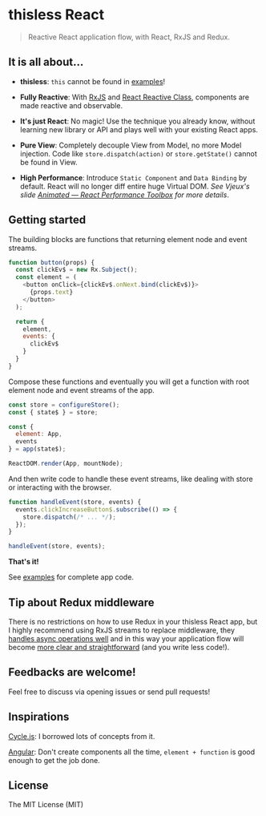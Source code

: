 # thisless React

> Reactive React application flow, with React, RxJS and Redux.

## It is all about...
- **thisless**: `this` cannot be found in [examples](./examples)!

- **Fully Reactive**: With [RxJS](https://github.com/Reactive-Extensions/RxJS) and [React Reactive Class](https://github.com/jas-chen/react-reactive-class), components are made reactive and observable.

- **It's just React**: No magic! Use the technique you already know, without learning new library or API and plays well with your existing React apps.

- **Pure View**: Completely decouple View from Model, no more Model injection. Code like `store.dispatch(action)` or `store.getState()` cannot be found in View.

- **High Performance**: Introduce `Static Component` and `Data Binding` by default. React will no longer diff entire huge Virtual DOM. *See Vjeux's slide [Animated — React Performance Toolbox](https://speakerdeck.com/vjeux/react-rally-animated-react-performance-toolbox) for more details*.

## Getting started
The building blocks are functions that returning element node and event streams.

```javascript
function button(props) {
  const clickEv$ = new Rx.Subject();
  const element = (
    <button onClick={clickEv$.onNext.bind(clickEv$)}>
      {props.text}
    </button>
  );

  return {
    element,
    events: {
      clickEv$
    }
  }
}
```

Compose these functions and eventually you will get a function with root element node and event streams of the app.

```javascript
const store = configureStore();
const { state$ } = store;

const {
  element: App,
  events
} = app(state$);

ReactDOM.render(App, mountNode);
```

And then write code to handle these event streams, like dealing with store or interacting with the browser.

```javascript
function handleEvent(store, events) {
  events.clickIncreaseButton$.subscribe(() => {
    store.dispatch(/* ... */);
  });
}

handleEvent(store, events);
```

**That's it!**

See [examples](./examples) for complete app code.

## Tip about Redux middleware
There is no restrictions on how to use Redux in your thisless React app, but I highly recommend using RxJS streams to replace middleware, they [handles async operations well](https://github.com/Reactive-Extensions/RxJS/blob/master/doc/gettingstarted/promises.md) and in this way your application flow will become [more clear and straightforward](./examples/counter/index.js#L24-L29) (and you write less code!).

## Feedbacks are welcome!
Feel free to discuss via opening issues or send pull requests!

## Inspirations
[Cycle.js](http://cycle.js.org/): I borrowed lots of concepts from it.

[Angular](https://angular.io/): Don't create components all the time, `element + function` is good enough to get the job done.

## License
The MIT License (MIT)

